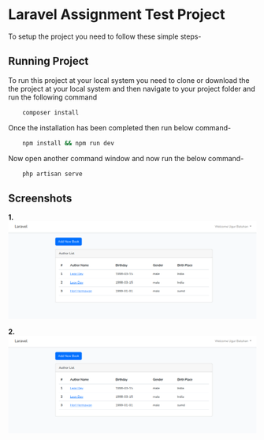 # Laravel Assignment Test Project
To setup the project you need to follow these simple steps-


## Running Project

To run this project at your local system you need to clone or download the the project at your local system and then navigate to your project folder and run the following command

```bash
    composer install
```

Once the installation has been completed then run below command-

```bash
    npm install && npm run dev
```

Now open another command window and now run the below command-

```bash
    php artisan serve
```

## Screenshots

**1.** ![App Screenshot](./public/screenshot-1.png)

**2.** ![](./public/screenshot-1.png)